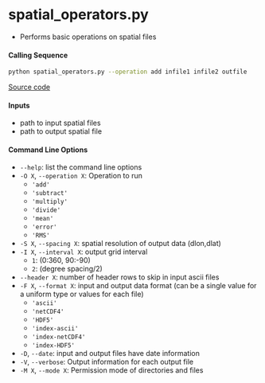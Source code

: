 spatial_operators.py
====================

- Performs basic operations on spatial files

#### Calling Sequence
```bash
python spatial_operators.py --operation add infile1 infile2 outfile
```
[Source code](https://github.com/tsutterley/model-harmonics/blob/main/scripts/spatial_operators.py)

#### Inputs
- path to input spatial files
- path to output spatial file

#### Command Line Options
- `--help`: list the command line options
- `-O X`, `--operation X`: Operation to run
    * `'add'`
    * `'subtract'`
    * `'multiply'`
    * `'divide'`
    * `'mean'`
    * `'error'`
    * `'RMS'`
- `-S X`, `--spacing X`: spatial resolution of output data (dlon,dlat)
- `-I X`, `--interval X`: output grid interval
    * `1`: (0:360, 90:-90)
    * `2`: (degree spacing/2)
- `--header X`: number of header rows to skip in input ascii files
- `-F X`, `--format X`: input and output data format (can be a single value for a uniform type or values for each file)
    * `'ascii'`
    * `'netCDF4'`
    * `'HDF5'`
    * `'index-ascii'`
    * `'index-netCDF4'`
    * `'index-HDF5'`
- `-D`, `--date`: input and output files have date information
- `-V`, `--verbose`: Output information for each output file
- `-M X`, `--mode X`: Permission mode of directories and files
